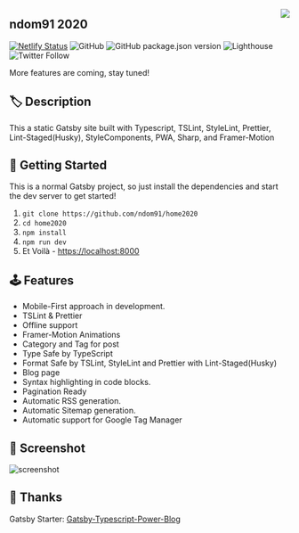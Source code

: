 <img src="https://ndo.dev/assets/images/favicon/android-chrome-152x152.png" align="right"></img>

## ndom91 2020

[![Netlify Status](https://api.netlify.com/api/v1/badges/1d9c322e-4f72-4721-aa0a-79a3df0782f4/deploy-status)](https://app.netlify.com/sites/optimistic-swirles-1010d5/deploys)
![GitHub](https://img.shields.io/github/license/ndom91/home2020?style=flat-square)
![GitHub package.json version](https://img.shields.io/github/package-json/v/ndom91/home2020?style=flat-square)
![Lighthouse](https://next.ndo.dev/assets/lighthouse.svg)
![Twitter Follow](https://img.shields.io/twitter/follow/ndom91?label=follow&style=social)

More features are coming, stay tuned!

## 🏷️ Description

This a static Gatsby site built with Typescript, TSLint, StyleLint, Prettier, Lint-Staged(Husky), StyleComponents, PWA, Sharp, and Framer-Motion

## 🚀 Getting Started

This is a normal Gatsby project, so just install the dependencies and start the dev server to get started!

1. `git clone https://github.com/ndom91/home2020`
2. `cd home2020`
3. `npm install`
4. `npm run dev`
5. Et Voilà - [https://localhost:8000](https://localhost:8000)

## 🕹️ Features

- Mobile-First approach in development.
- TSLint & Prettier
- Offline support
- Framer-Motion Animations
- Category and Tag for post
- Type Safe by TypeScript
- Format Safe by TSLint, StyleLint and Prettier with Lint-Staged(Husky)
- Blog page
- Syntax highlighting in code blocks.
- Pagination Ready
- Automatic RSS generation.
- Automatic Sitemap generation.
- Automatic support for Google Tag Manager

## 📸 Screenshot

![screenshot](https://imgur.com/m0DmDtF.png)

## 🙏 Thanks

Gatsby Starter: [Gatsby-Typescript-Power-Blog](https://github.com/mhadaily/gatsby-starter-typescript-power-blog)

```

```
